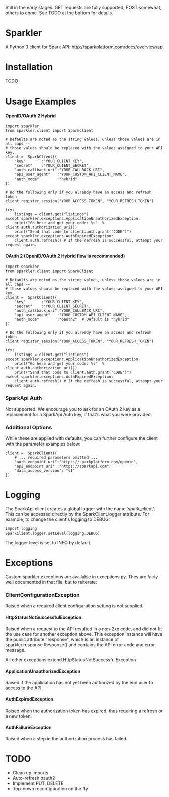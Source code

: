 Still in the early stages.  GET requests are fully supported, POST somewhat, others to come. See TODO at the bottom for details.

Sparkler
========
A Python 3 client for Spark API: http://sparkplatform.com/docs/overview/api

Installation
========
TODO

Usage Examples
========
#### OpenID/OAuth 2 Hybrid
    import sparkler
    from sparkler.client import SparkClient

    # Defaults are noted as the string values, unless those values are in all caps --
    # those values should be replaced with the values assigned to your API key.
    client =  SparkClient({
        "key"       :"YOUR_CLIENT_KEY",  
        "secret"    :"YOUR_CLIENT_SECRET", 
        "auth_callback_uri":"YOUR_CALLBACK_URI", 
        "api_user_agent"   :"YOUR_CUSTOM_API_CLIENT_NAME",
        "auth_mode"        :"hybrid"
    })

    # Do the following only if you already have an access and refresh token
    client.register_session("YOUR_ACCESS_TOKEN", "YOUR_REFRESH_TOKEN")

    try:
        listings = client.get("listings")
    except sparkler.exceptions.ApplicationUnauthorizedException:
        print("Go here and get your code: %s"  % client.auth.authorization_uri())
        print("Send that code to client.auth.grant('CODE')")
    except sparkler.exceptions.AuthExpiredException:
        client.auth.refresh() # If the refresh is successful, attempt your request again.

#### OAuth 2 (OpenID/OAuth 2 Hybrid flow is recommended)
    import sparkler
    from sparkler.client import SparkClient

    # Defaults are noted as the string values, unless those values are in all caps --
    # those values should be replaced with the values assigned to your API key.
    client =  SparkClient({
        "key"       :"YOUR_CLIENT_KEY",  
        "secret"    :"YOUR_CLIENT_SECRET", 
        "auth_callback_uri":"YOUR_CALLBACK_URI", 
        "api_user_agent"   :"YOUR_CUSTOM_API_CLIENT_NAME",
        "auth_mode"        :"oauth2"  # Default is "hybrid"
    })

    # Do the following only if you already have an access and refresh token
    client.register_session("YOUR_ACCESS_TOKEN", "YOUR_REFRESH_TOKEN")

    try:
        listings = client.get("listings")
    except sparkler.exceptions.ApplicationUnauthorizedException:
        print("Go here and get your code: %s"  % client.auth.authorization_uri())
        print("Send that code to client.auth.grant('CODE')")
    except sparkler.exceptions.AuthExpiredException:
        client.auth.refresh() # If the refresh is successful, attempt your request again.

### SparkApi Auth
Not supported.  We encourage you to ask for an OAuth 2 key as a replacement for a SparkApi Auth key, if that's
what you were provided.

### Additional Options
While these are applied with defaults, you can further configure the client with the parameter examples below:

    client =  SparkClient({
        # ... required parameters omitted ...
        "auth_endpoint_uri":"https://sparkplatform.com/openid",
        "api_endpoint_uri" :"https://sparkapi.com",
        "data_access_version": "v1"
    })


Logging
=======
The SparkApi client creates a global logger with the name 'spark_client'.  This can be accessed directly by the SparkClient.logger attribute.  For example, to change the client's logging to DEBUG:

    import logging
    SparkClient.logger.setLevel(logging.DEBUG)

The logger level is set to INFO by default.


Exceptions
========
Custom sparkler exceptions are available in exceptions.py.  They are fairly well documented 
in that file, but to reiterate:

### ClientConfigurationException
Raised when a required client configuration setting is not supplied.

#### HttpStatusNotSuccessfulException
Raised when a request to the API resulted in a non-2xx code, and did not fit the use
case for another exception above.  This exception instance will have the public 
attribute "response", which is an instance of sparkler.response.Response() and contains
the API error code and error message.

All other exceptions extend HttpStatusNotSuccessfulException

#### ApplicationUnauthorizedException
Raised if the application has not yet been authorized by the end user
to access to the API.

#### AuthExpiredException
Raised when the authorization token has expired, thus requiring a refresh or a new token.

#### AuthFailureException
Raised when a step in the authorization process has failed. 


TODO
========
* Clean up imports
* Auto-refresh oauth2
* Implement PUT, DELETE
* Top-down reconfiguration on the fly
